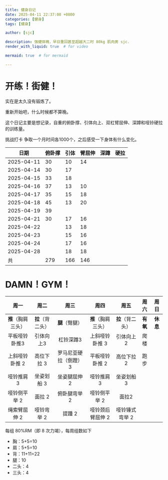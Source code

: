 ```yaml
---
title: 健身日记
date: 2025-04-11 22:37:00 +0800
categories: [健身]
tags: [健身]

author: [sjc]

description: 强健体魄，早日重回甚至超越大二时 80kg 肌肉男 sjc.
render_with_liquid: true  # for video

mermaid: true  # for mermaid

---
```


# 开练！街健！

实在是太久没有锻炼了。

重新开始吧，什么时候都不算晚。

这个日记主要是想记录，自重的俯卧撑、引体向上、双杠臂屈伸、深蹲和哑铃硬拉的训练量。

挑战打卡 争取一个月时间各1000个，之后感受一下身体有什么变化。

| 日期       | 俯卧撑 | 引体 | 臂屈伸 | 深蹲 | 硬拉 |
| ---------- | ------ | ---- | ------ | ---- | ---- |
| 2025-04-11 | 30     | 10   | 14     |      |      |
| 2025-04-14 | 30     | 17   |        |      |      |
| 2025-04-15 | 33     | 18   |        |      |      |
| 2025-04-16 | 37     | 13   | 10     |      |      |
| 2025-04-17 | 35     | 15   | 18     |      |      |
| 2025-04-18 | 45     | 13   | 20     |      |      |
| 2025-04-19 | 39     |      |        |      |      |
| 2025-04-21 | 30     | 17   | 16     |      |      |
| 2025-04-22 |        | 13   | 18     |      |      |
| 2025-04-23 |        | 15   | 16     |      |      |
| 2025-04-24 |        | 17   | 16     |      |      |
| 2025-04-28 |        | 18   | 18     |      |      |
| 共         | 279    | 166  | 146    |      |      |

# DAMN！GYM！

|        周一        |     **周二**     |       **周三**        |      **周四**      |     **周五**     | **周六** | **周日** |
| :----------------: | :--------------: | :-------------------: | :----------------: | :--------------: | :------: | :------: |
| **推**（胸肩三头） | **拉**（背二头） |    **腿**（臀腿）     | **推**（胸肩三头） | **拉**（背二头） | **有氧** | **休息** |
|   平板哑铃卧推3    |    引体向上3     |       杠铃深蹲3       |   上斜哑铃卧推 3   |    引体向上 2    |   爬楼   |          |
|   上斜哑铃卧推 2   |    高位下拉 3    | 罗马尼亚硬拉（倒蹬）3 |   平板哑铃卧推 2   |    高位下拉 2    |   跑步   |          |
|     哑铃推肩 3     |    坐姿划船 3    |     坐姿腿屈伸 2      |     哑铃推肩 3     |    坐姿划船 3    |          |          |
|    哑铃侧平举 2    |      面拉 2      |     俯卧腿弯举 2      |    哑铃侧平举 2    |      面拉2       |          |          |
|    绳索臂屈伸 2    |    哑铃弯举 2    |        提踵 2         |  哑铃颈后臂屈伸 2  |  哑铃锤式弯举 2  |          |          |

每组 80%RM（即 8 次力竭），每周组数如下

- 胸：5+5=10
- 肩：5+5=10
- 背：11+11=22
- 腿：10
- 二头：4
- 三头：4
